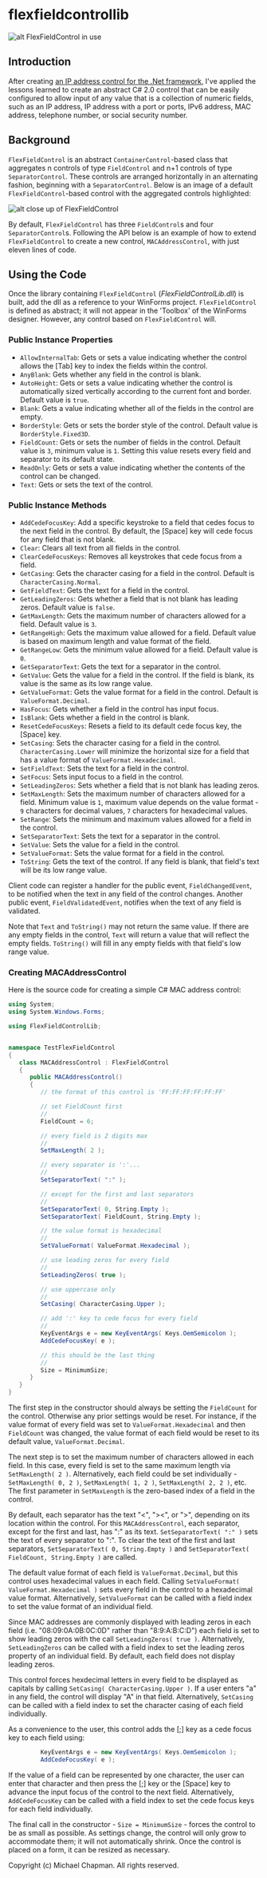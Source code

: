 # flexfieldcontrollib

![alt FlexFieldControl in use](https://raw.githubusercontent.com/m66n/m66n.github.io/master/img/flexfieldcontrollib/TestFlexFieldControl.png)

## Introduction

After creating [an IP address control for the .Net framework](https://github.com/m66n/ipaddresscontrollib), I've applied the lessons learned to create an abstract C# 2.0 control that can be easily configured to allow input of any value that is a collection of numeric fields, such as an IP address, IP address with a port or ports, IPv6 address, MAC address, telephone number, or social security number.

## Background

`FlexFieldControl` is an abstract `ContainerControl`-based class that aggregates n controls of type `FieldControl` and n+1 controls of type `SeparatorControl`. These controls are arranged horizontally in an alternating fashion, beginning with a `SeparatorControl`. Below is an image of a default `FlexFieldControl`-based control with the aggregated controls highlighted:

![alt close up of FlexFieldControl](https://raw.githubusercontent.com/m66n/m66n.github.io/master/img/flexfieldcontrollib/FlexFieldControl-highlighted.png)

By default, `FlexFieldControl` has three `FieldControl`s and four `SeparatorControl`s. Following the API below is an example of how to extend `FlexFieldControl` to create a new control, `MACAddressControl`, with just eleven lines of code. 

## Using the Code

Once the library containing `FlexFieldControl` (*FlexFieldControlLib.dll*) is built, add the dll as a reference to your WinForms project. `FlexFieldControl` is defined as abstract; it will not appear in the 'Toolbox' of the WinForms designer. However, any control based on `FlexFieldControl` will.

### Public Instance Properties

* `AllowInternalTab`: Gets or sets a value indicating whether the control allows the [Tab] key to index the fields within the control.
* `AnyBlank`: Gets whether any field in the control is blank.
* `AutoHeight`: Gets or sets a value indicating whether the control is automatically sized vertically according to the current font and border. Default value is `true`.
* `Blank`: Gets a value indicating whether all of the fields in the control are empty.
* `BorderStyle`: Gets or sets the border style of the control. Default value is `BorderStyle.Fixed3D`.
* `FieldCount`: Gets or sets the number of fields in the control. Default value is `3`, minimum value is `1`. Setting this value resets every field and separator to its default state.
* `ReadOnly`: Gets or sets a value indicating whether the contents of the control can be changed.
* `Text`: Gets or sets the text of the control.

### Public Instance Methods

* `AddCedeFocusKey`: Add a specific keystroke to a field that cedes focus to the next field in the control. By default, the [Space] key will cede focus for any field that is not blank.
* `Clear`: Clears all text from all fields in the control.
* `ClearCedeFocusKeys`: Removes all keystrokes that cede focus from a field.
* `GetCasing`: Gets the character casing for a field in the control. Default is `CharacterCasing.Normal`.
* `GetFieldText`: Gets the text for a field in the control.
* `GetLeadingZeros`: Gets whether a field that is not blank has leading zeros. Default value is `false`.
* `GetMaxLength`: Gets the maximum number of characters allowed for a field. Default value is `3`.
* `GetRangeHigh`: Gets the maximum value allowed for a field. Default value is based on maximum length and value format of the field.
* `GetRangeLow`: Gets the minimum value allowed for a field. Default value is `0`.
* `GetSeparatorText`: Gets the text for a separator in the control.
* `GetValue`: Gets the value for a field in the control. If the field is blank, its value is the same as its low range value.
* `GetValueFormat`: Gets the value format for a field in the control. Default is `ValueFormat.Decimal`.
* `HasFocus`: Gets whether a field in the control has input focus.
* `IsBlank`: Gets whether a field in the control is blank.
* `ResetCedeFocusKeys`: Resets a field to its default cede focus key, the [Space] key.
* `SetCasing`: Sets the character casing for a field in the control. `CharacterCasing.Lower` will minimize the horizontal size for a field that has a value format of `ValueFormat.Hexadecimal`.
* `SetFieldText`: Sets the text for a field in the control.
* `SetFocus`: Sets input focus to a field in the control.
* `SetLeadingZeros`: Sets whether a field that is not blank has leading zeros.
* `SetMaxLength`: Sets the maximum number of characters allowed for a field. Minimum value is `1`, maximum value depends on the value format - `9` characters for decimal values, `7` characters for hexadecimal values.
* `SetRange`: Sets the minimum and maximum values allowed for a field in the control.
* `SetSeparatorText`: Sets the text for a separator in the control.
* `SetValue`: Sets the value for a field in the control.
* `SetValueFormat`: Sets the value format for a field in the control.
* `ToString`: Gets the text of the control. If any field is blank, that field's text will be its low range value.

Client code can register a handler for the public event, `FieldChangedEvent`, to be notified when the text in any field of the control changes. Another public event, `FieldValidatedEvent`, notifies when the text of any field is validated.

Note that `Text` and `ToString()` may not return the same value. If there are any empty fields in the control, `Text` will return a value that will reflect the empty fields. `ToString()` will fill in any empty fields with that field's low range value.

### Creating MACAddressControl

Here is the source code for creating a simple C# MAC address control: 

```csharp
using System;
using System.Windows.Forms;

using FlexFieldControlLib;


namespace TestFlexFieldControl
{
   class MACAddressControl : FlexFieldControl
   {
      public MACAddressControl()
      {
         // the format of this control is 'FF:FF:FF:FF:FF:FF'

         // set FieldCount first
         //
         FieldCount = 6;

         // every field is 2 digits max
         //
         SetMaxLength( 2 );

         // every separator is ':'...
         //
         SetSeparatorText( ":" );

         // except for the first and last separators
         //
         SetSeparatorText( 0, String.Empty );
         SetSeparatorText( FieldCount, String.Empty );

         // the value format is hexadecimal
         //
         SetValueFormat( ValueFormat.Hexadecimal );

         // use leading zeros for every field
         //
         SetLeadingZeros( true );

         // use uppercase only
         //
         SetCasing( CharacterCasing.Upper );

         // add ':' key to cede focus for every field
         //
         KeyEventArgs e = new KeyEventArgs( Keys.OemSemicolon );
         AddCedeFocusKey( e );

         // this should be the last thing
         //
         Size = MinimumSize;
      }
   }
}
```

The first step in the constructor should always be setting the `FieldCount` for the control. Otherwise any prior settings would be reset. For instance, if the value format of every field was set to `ValueFormat.Hexadecimal` and then `FieldCount` was changed, the value format of each field would be reset to its default value, `ValueFormat.Decimal`.

The next step is to set the maximum number of characters allowed in each field. In this case, every field is set to the same maximum length via `SetMaxLength( 2 )`. Alternatively, each field could be set individually - `SetMaxLength( 0, 2 )`, `SetMaxLength( 1, 2 )`, `SetMaxLength( 2, 2 )`, etc. The first parameter in `SetMaxLength` is the zero-based index of a field in the control.

By default, each separator has the text "<", "><", or ">", depending on its location within the control. For this `MACAddressControl`, each separator, except for the first and last, has ":" as its text. `SetSeparatorText( ":" )` sets the text of every separator to ":". To clear the text of the first and last separators, `SetSeparatorText( 0, String.Empty )` and `SetSeparatorText( FieldCount, String.Empty )` are called.

The default value format of each field is `ValueFormat.Decimal`, but this control uses hexadecimal values in each field. Calling `SetValueFormat( ValueFormat.Hexadecimal )` sets every field in the control to a hexadecimal value format. Alternatively, `SetValueFormat` can be called with a field index to set the value format of an individual field.

Since MAC addresses are commonly displayed with leading zeros in each field (i.e. "08:09:0A:0B:0C:0D" rather than "8:9:A:B:C:D") each field is set to show leading zeros with the call `SetLeadingZeros( true )`. Alternatively, `SetLeadingZeros` can be called with a field index to set the leading zeros property of an individual field. By default, each field does not display leading zeros.

This control forces hexdecimal letters in every field to be displayed as capitals by calling `SetCasing( CharacterCasing.Upper )`. If a user enters "a" in any field, the control will display "A" in that field. Alternatively, `SetCasing` can be called with a field index to set the character casing of each field individually.

As a convenience to the user, this control adds the [;] key as a cede focus key to each field using:

```csharp
         KeyEventArgs e = new KeyEventArgs( Keys.OemSemicolon );
         AddCedeFocusKey( e );
```

If the value of a field can be represented by one character, the user can enter that character and then press the [;] key or the [Space] key to advance the input focus of the control to the next field. Alternatively, `AddCedeFocusKey` can be called with a field index to set the cede focus keys for each field individually.

The final call in the constructor - `Size = MinimumSize` - forces the control to be as small as possible. As settings change, the control will only grow to accommodate them; it will not automatically shrink. Once the control is placed on a form, it can be resized as necessary.

Copyright (c) Michael Chapman. All rights reserved.
